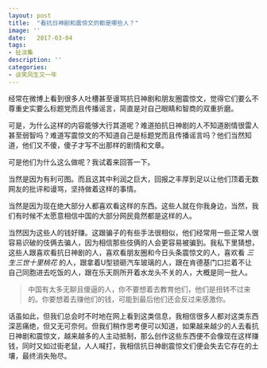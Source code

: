 ```yaml
---
layout: post
title:  "看抗日神剧和震惊文的都是哪些人？"
image: ''
date:   2017-03-04
tags:
- 扯淡集
description: ''
categories:
- 谈笑风生又一年 
---
```

经常在微博上看到很多人吐槽甚至谩骂抗日神剧和朋友圈震惊文，觉得它们要么不尊重史实要么标题党而且传播谣言，简直是对自己眼睛和智商的双重折磨。

可是，为什么这样的内容能够大行其道呢？难道拍抗日神剧的人不知道剧情很雷人甚至弱智吗？难道写震惊文的不知道自己是标题党而且传播谣言吗？他们当然知道，他们又不傻，傻子才写不出那样的剧情和文章。

可是他们为什么这么做呢？我试着来回答一下。

当然是因为有利可图。而且这其中利润之巨大，回报之丰厚到足以让他们顶着无数网友的批评和谩骂，坚持做着这样的事情。

当然是因为现在绝大部分人都喜欢看这样的东西。这些人就在你我身边，当然，我们有时候不太愿意相信中国的大部分网民竟然都是这样的人。

当然因为这些人的钱好赚。这跟骗子的有些手法很相似，他们经常用一些正常人很容易识破的伎俩去骗人，因为相信那些伎俩的人会更容易被骗到。我私下里猜想，这些人跟喜欢看抗日神剧的人，喜欢看朋友圈和今日头条震惊文的人，喜欢看 *三生三世十里桃花* 的人，跟拿着U型锁砸汽车玻璃的人，跟在肯德基门口拦着不让自己同胞进去吃饭的人，跟在乐天厕所开着水龙头不关的人，大概是同一批人。

> 中国有太多无聊且傻逼的人，你不要想着去教育他们，他们是扭转不过来的。你要想着去赚他们的钱，可能到最后他们还会反过来感激你。

话虽如此，但我们总会时不时地在网上看到这类信息，我相信很多人都对这类东西深恶痛绝，但又无可奈何。但我们稍作思考便可以知道，如果越来越少的人去看抗日神剧和震惊文，越来越多的人主动抵制，那么创作这些东西便不会像现在这样赚钱，同时又如过街老鼠，人人喊打，我相信抗日神剧震惊文们便会失去它存在的土壤，最终消失殆尽。





